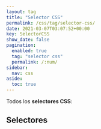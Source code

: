 ```yaml
---
layout: tag
title: "Selector CSS"
permalink: /css/tag/selector-css/
date: 2021-03-07T03:07:52+00:00
key: SelectorCSS
show_date: false
pagination: 
  enabled: true
  tag: "selector css"
  permalink: /:num/    
sidebar:
  nav: css
aside:
  toc: true
---
```


Todos los <strong>selectores CSS</strong>:
<h2>Selectores</h2>